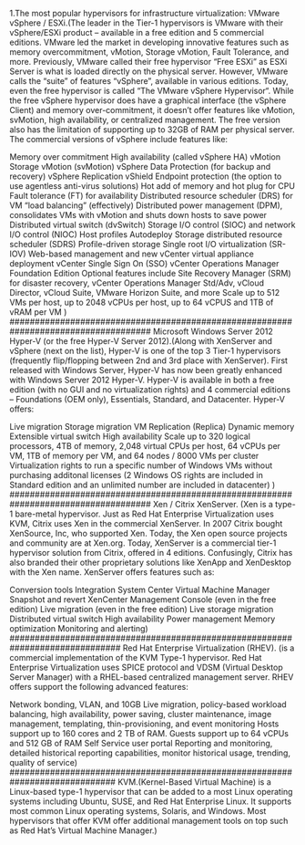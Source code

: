 1.The most popular hypervisors for infrastructure virtualization:
VMware vSphere / ESXi.(The leader in the Tier-1 hypervisors is VMware with their vSphere/ESXi product – available in a free edition and 5 commercial editions. VMware led the market in developing innovative features such as memory overcommitment, vMotion, Storage vMotion, Fault Tolerance, and more. Previously, VMware called their free hypervisor “Free ESXi” as ESXi Server is what is loaded directly on the physical server. However, VMware calls the “suite” of features “vSphere”, available in various editions. Today, even the free hypervisor is called “The VMware vSphere Hypervisor“. While the free vSphere hypervisor does have a graphical interface (the vSphere Client) and memory over-commitment, it doesn’t offer features like vMotion, svMotion, high availability, or centralized management. The free version also has the limitation of supporting up to 32GB of RAM per physical server. The commercial versions of vSphere include features like:

Memory over commitment
High availability (called vSphere HA)
vMotion
Storage vMotion (svMotion)
vSphere Data Protection (for backup and recovery)
vSphere Replication
vShield Endpoint protection (the option to use agentless anti-virus solutions)
Hot add of memory and hot plug for CPU
Fault tolerance (FT) for availability
Distributed resource scheduler (DRS) for VM “load balancing” (effectively)
Distributed power management (DPM), consolidates VMs with vMotion and shuts down hosts to save power
Distributed virtual switch (dvSwitch)
Storage I/O control (SIOC) and network I/O control (NIOC)
Host profiles
Autodeploy
Storage distributed resource scheduler (SDRS)
Profile-driven storage
Single root I/O virtualization (SR-IOV)
Web-based management and new vCenter virtual appliance deployment
vCenter Single Sign On (SSO)
vCenter Operations Manager Foundation Edition
Optional features include Site Recovery Manager (SRM) for disaster recovery, vCenter Operations Manager Std/Adv, vCloud Director, vCloud Suite, VMware Horizon Suite, and more
Scale up to 512 VMs per host, up to 2048 vCPUs per host, up to 64 vCPUS and 1TB of vRAM per VM
)
####################################################################################
Microsoft Windows Server 2012 Hyper-V (or the free Hyper-V Server 2012).(Along with XenServer and vSphere (next on the list), Hyper-V is one of the top 3 Tier-1 hypervisors (frequently flip/flopping between 2nd and 3rd place with XenServer). First released with Windows Server, Hyper-V has now been greatly enhanced with Windows Server 2012 Hyper-V. Hyper-V is available in both a free edition (with no GUI and no virtualization rights) and 4 commercial editions – Foundations (OEM only), Essentials, Standard, and Datacenter. Hyper-V offers:

Live migration
Storage migration
VM Replication (Replica)
Dynamic memory
Extensible virtual switch
High availability
Scale up to 320 logical processors, 4TB of memory, 2,048 virtual CPUs per host, 64 vCPUs per VM, 1TB of memory per VM, and 64 nodes / 8000 VMs per cluster
Virtualization rights to run a specific number of Windows VMs without purchasing additonal licenses (2 Windows OS rights are included in Standard edition and an unlimited number are included in datacenter)
)
####################################################################################
Xen / Citrix XenServer. (Xen is a type-1 bare-metal hypervisor. Just as Red Hat Enterprise Virtualization uses KVM, Citrix uses Xen in the commercial XenServer. In 2007 Citrix bought XenSource, Inc, who supported Xen. Today, the Xen open source projects and community are at Xen.org. Today, XenServer is a commercial tier-1 hypervisor solution from Citrix, offered in 4 editions. Confusingly, Citrix has also branded their other proprietary solutions like XenApp and XenDesktop with the Xen name. XenServer offers features such as:

Conversion tools
Integration System Center Virtual Machine Manager
Snapshot and revert
XenCenter Management Console (even in the free edition)
Live migration (even in the free edition)
Live storage migration
Distributed virtual switch
High availability
Power management
Memory optimization
Monitoring and alerting)
##############################################################################
Red Hat Enterprise Virtualization (RHEV). (is a commercial implementation of the KVM Type-1 hypervisor. Red Hat Enterprise Virtualization uses SPICE protocol and VDSM (Virtual Desktop Server Manager) with a RHEL-based centralized management server. RHEV offers support the following advanced features:

Network bonding, VLAN, and 10GB
Live migration, policy-based workload balancing, high availability, power saving, cluster maintenance, image management, templating, thin-provisioning, and event monitoring
Hosts support up to 160 cores and 2 TB of RAM. Guests support up to 64 vCPUs and 512 GB of RAM
Self Service user portal
Reporting and monitoring, detailed historical reporting capabilities, monitor historical usage, trending, quality of service)
#############################################################################
KVM.(Kernel-Based Virtual Machine) is a Linux-based type-1 hypervisor that can be added to a most Linux operating systems including Ubuntu, SUSE, and Red Hat Enterprise Linux. It supports most common Linux operating systems, Solaris, and Windows. Most hypervisors that offer KVM offer additional management tools on top such as Red Hat’s Virtual Machine Manager.)
